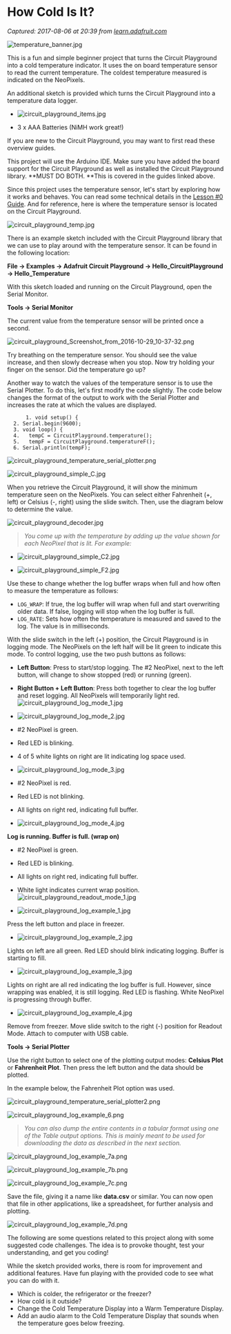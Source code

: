 # How Cold Is It?

_Captured: 2017-08-06 at 20:39 from [learn.adafruit.com](https://learn.adafruit.com/how-cold-is-it?view=all)_

![temperature_banner.jpg](https://cdn-learn.adafruit.com/assets/assets/000/036/959/large1024/temperature_banner.jpg?1478015461)

This is a fun and simple beginner project that turns the Circuit Playground into a cold temperature indicator. It uses the on board temperature sensor to read the current temperature. The coldest temperature measured is indicated on the NeoPixels.

An additional sketch is provided which turns the Circuit Playground into a temperature data logger.

  * ![circuit_playground_items.jpg](https://cdn-learn.adafruit.com/assets/assets/000/036/733/medium640/circuit_playground_items.jpg?1477091448)

  * 3 x AAA Batteries (NiMH work great!)

If you are new to the Circuit Playground, you may want to first read these overview guides.

This project will use the Arduino IDE. Make sure you have added the board support for the Circuit Playground as well as installed the Circuit Playground library. **MUST DO BOTH. **This is covered in the guides linked above.

Since this project uses the temperature sensor, let's start by exploring how it works and behaves. You can read some technical details in the [Lesson #0 Guide](https://learn.adafruit.com/../../../../circuit-playground-lesson-number-0/temperature-sensor). And for reference, here is where the temperature sensor is located on the Circuit Playground.

![circuit_playground_temp.jpg](https://cdn-learn.adafruit.com/assets/assets/000/036/734/large1024/circuit_playground_temp.jpg?1477091915)

There is an example sketch included with the Circuit Playground library that we can use to play around with the temperature sensor. It can be found in the following location:

**File -> Examples -> Adafruit Circuit Playground -> Hello_CircuitPlayground -> Hello_Temperature**

With this sketch loaded and running on the Circuit Playground, open the Serial Monitor.

**Tools -> Serial Monitor**

The current value from the temperature sensor will be printed once a second.

![circuit_playground_Screenshot_from_2016-10-29_10-37-32.png](https://cdn-learn.adafruit.com/assets/assets/000/036/881/large1024/circuit_playground_Screenshot_from_2016-10-29_10-37-32.png?1477763037)

Try breathing on the temperature sensor. You should see the value increase, and then slowly decrease when you stop. Now try holding your finger on the sensor. Did the temperature go up?

Another way to watch the values of the temperature sensor is to use the Serial Plotter. To do this, let's first modify the code slightly. The code below changes the format of the output to work with the Serial Plotter and increases the rate at which the values are displayed.
    
          1. void setup() {
      2. Serial.begin(9600);
      3. void loop() {
      4.   tempC = CircuitPlayground.temperature();
      5.   tempF = CircuitPlayground.temperatureF();
      6. Serial.println(tempF);

![circuit_playground_temperature_serial_plotter.png](https://cdn-learn.adafruit.com/assets/assets/000/036/882/large1024/circuit_playground_temperature_serial_plotter.png?1477763914)

![circuit_playground_simple_C.jpg](https://cdn-learn.adafruit.com/assets/assets/000/036/913/large1024/circuit_playground_simple_C.jpg?1477934146)

When you retrieve the Circuit Playground, it will show the minimum temperature seen on the NeoPixels. You can select either Fahrenheit (+, left) or Celsius (-, right) using the slide switch. Then, use the diagram below to determine the value.

![circuit_playground_decoder.jpg](https://cdn-learn.adafruit.com/assets/assets/000/036/912/large1024/circuit_playground_decoder.jpg?1477931911)

> _You come up with the temperature by adding up the value shown for each NeoPixel that is lit. For example:_

  * ![circuit_playground_simple_C2.jpg](https://cdn-learn.adafruit.com/assets/assets/000/036/922/medium640/circuit_playground_simple_C2.jpg?1477940077)

  * ![circuit_playground_simple_F2.jpg](https://cdn-learn.adafruit.com/assets/assets/000/036/923/medium640/circuit_playground_simple_F2.jpg?1477940106)

Use these to change whether the log buffer wraps when full and how often to measure the temperature as follows:

  * `LOG_WRAP`: If true, the log buffer will wrap when full and start overwriting older data. If false, logging will stop when the log buffer is full.
  * `LOG_RATE`: Sets how often the temperature is measured and saved to the log. The value is in milliseconds.

With the slide switch in the left (+) position, the Circuit Playground is in logging mode. The NeoPixels on the left half will be lit green to indicate this mode. To control logging, use the two push buttons as follows:

  * **Left Button**: Press to start/stop logging. The #2 NeoPixel, next to the left button, will change to show stopped (red) or running (green).
  * **Right Button + Left Button**: Press both together to clear the log buffer and reset logging. All NeoPixels will temporarily light red.
![circuit_playground_log_mode_1.jpg](https://cdn-learn.adafruit.com/assets/assets/000/036/916/large1024/circuit_playground_log_mode_1.jpg?1477936492)

  * ![circuit_playground_log_mode_2.jpg](https://cdn-learn.adafruit.com/assets/assets/000/036/919/medium640/circuit_playground_log_mode_2.jpg?1477936887)

  * #2 NeoPixel is green.
  * Red LED is blinking.
  * 4 of 5 white lights on right are lit indicating log space used.

  * ![circuit_playground_log_mode_3.jpg](https://cdn-learn.adafruit.com/assets/assets/000/036/920/medium640/circuit_playground_log_mode_3.jpg?1477936996)

  * #2 NeoPixel is red.
  * Red LED is not blinking.
  * All lights on right red, indicating full buffer.

  * ![circuit_playground_log_mode_4.jpg](https://cdn-learn.adafruit.com/assets/assets/000/036/921/medium640/circuit_playground_log_mode_4.jpg?1477937096)

**Log is running. Buffer is full. (wrap on)**

  * #2 NeoPixel is green.
  * Red LED is blinking.
  * All lights on right red, indicating full buffer.
  * White light indicates current wrap position.
![circuit_playground_readout_mode_1.jpg](https://cdn-learn.adafruit.com/assets/assets/000/036/918/large1024/circuit_playground_readout_mode_1.jpg?1477936636)

  * ![circuit_playground_log_example_1.jpg](https://cdn-learn.adafruit.com/assets/assets/000/036/924/medium640/circuit_playground_log_example_1.jpg?1477950824)

Press the left button and place in freezer.

  * ![circuit_playground_log_example_2.jpg](https://cdn-learn.adafruit.com/assets/assets/000/036/925/medium640/circuit_playground_log_example_2.jpg?1477950855)

Lights on left are all green. Red LED should blink indicating logging. Buffer is starting to fill.

  * ![circuit_playground_log_example_3.jpg](https://cdn-learn.adafruit.com/assets/assets/000/036/926/medium640/circuit_playground_log_example_3.jpg?1477950955)

Lights on right are all red indicating the log buffer is full. However, since wrapping was enabled, it is still logging. Red LED is flashing. White NeoPixel is progressing through buffer.

  * ![circuit_playground_log_example_4.jpg](https://cdn-learn.adafruit.com/assets/assets/000/036/927/medium640/circuit_playground_log_example_4.jpg?1477951039)

Remove from freezer. Move slide switch to the right (-) position for Readout Mode. Attach to computer with USB cable.

**Tools -> Serial Plotter**

Use the right button to select one of the plotting output modes: **Celsius Plot** or **Fahrenheit Plot**. Then press the left button and the data should be plotted.

In the example below, the Fahrenheit Plot option was used.

![circuit_playground_temperature_serial_plotter2.png](https://cdn-learn.adafruit.com/assets/assets/000/036/928/large1024/circuit_playground_temperature_serial_plotter2.png?1477951355)

![circuit_playground_log_example_6.png](https://cdn-learn.adafruit.com/assets/assets/000/036/929/large1024/circuit_playground_log_example_6.png?1477951599)

> _You can also dump the entire contents in a tabular format using one of the Table output options. This is mainly meant to be used for downloading the data as described in the next section._

![circuit_playground_log_example_7a.png](https://cdn-learn.adafruit.com/assets/assets/000/036/930/large1024/circuit_playground_log_example_7a.png?1477951774)

![circuit_playground_log_example_7b.png](https://cdn-learn.adafruit.com/assets/assets/000/036/931/large1024/circuit_playground_log_example_7b.png?1477951826)

![circuit_playground_log_example_7c.png](https://cdn-learn.adafruit.com/assets/assets/000/036/932/large1024/circuit_playground_log_example_7c.png?1477951901)

Save the file, giving it a name like **data.csv** or similar. You can now open that file in other applications, like a spreadsheet, for further analysis and plotting.

![circuit_playground_log_example_7d.png](https://cdn-learn.adafruit.com/assets/assets/000/036/933/large1024/circuit_playground_log_example_7d.png?1477951966)

The following are some questions related to this project along with some suggested code challenges. The idea is to provoke thought, test your understanding, and get you coding!

While the sketch provided works, there is room for improvement and additional features. Have fun playing with the provided code to see what you can do with it.

  * Which is colder, the refrigerator or the freezer?
  * How cold is it outside?
  * Change the Cold Temperature Display into a Warm Temperature Display.
  * Add an audio alarm to the Cold Temperature Display that sounds when the temperature goes below freezing.
